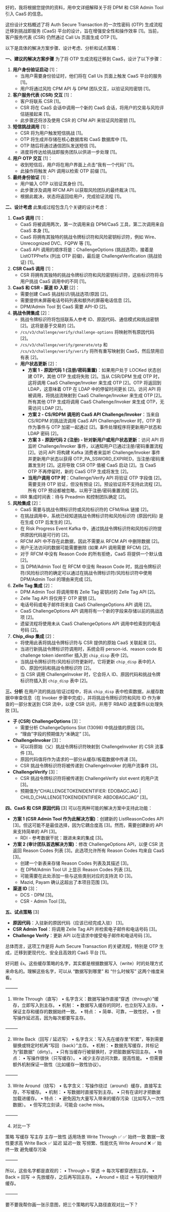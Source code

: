 
好的，我将根据您提供的资料，用中文详细解释关于将 DPM 和 CSR Admin Tool 引入 CaaS 的信息。

这份设计文档概述了将 Auth Secure Transaction 的一次性密码 (OTP) 生成流程迁移到挑战即服务 (CaaS) 平台的设计，旨在增强安全性和操作效率 [1]。当前，客户服务代表 (CSR) 仍然通过 Call Us 页面生成 OTP [1]。

以下是具体的解决方案步骤、设计考虑、分析和试点策略：

**一、建议的解决方案步骤**
为了将 OTP 生成流程迁移到 CaaS，设计了以下步骤：
1.  **用户身份验证启动** [1]：
    *   当用户需要身份验证时，他们将在 Call Us 页面上触发 CaaS 平台的服务 [1]。
    *   用户将通过风险 CPM API 与 DPM 团队交互，以验证风险密钥 [1]。
2.  **客户服务代表 (CSR) 交互** [1]：
    *   客户将联系 CSR [1]。
    *   CSR 将在 CaaS 会话中调用一个新的 CaaS 会话，将用户的交易与风险评估链接起来 [1]。
    *   此步骤还将涉及使用 CSR 的 CFM API 来验证风险密钥 [1]。
3.  **短信挑战调用** [1]：
    *   CSR 将为用户触发短信挑战 [1]。
    *   OTP 将生成并存储在核心数据库和 CaaS 数据库中 [1]。
    *   OTP 随后将通过通信团队发送短信 [1]。
    *   进度将传达给挑战即服务团队以供进一步处理 [1]。
4.  **用户 OTP 交互** [1]：
    *   收到短信后，用户将在用户界面上点击“我有一个代码” [1]。
    *   此操作将触发 API 调用以检索 OTP 前缀 [1]。
5.  **最终身份验证** [1]：
    *   用户输入 OTP 以验证其身份 [1]。
    *   此步骤涉及调用 RFCM API 以获取风险团队的最终裁决 [1]。
    *   根据此裁决，状态将返回给用户，完成验证流程 [1]。

**二、设计考虑**
此集成过程包含几个关键的设计考虑：
1.  **CaaS 调用** [1]：
    *   CaaS 将被调用两次，第一次调用来自 DPM/CaaS 工具，第二次调用来自 CaaS 本身 [1]。
    *   CaaS 将拥有其独特的挑战令牌标识符和风险密钥标识符，例如 Wire、Unrecognized DVC、FQPW 等 [1]。
    *   CaaS API 调用的顺序将是：ChallengeOptions (挑战选项)，接着是 ListOTPPrefix (列出 OTP 前缀)，最后是 ChallengeVerification (挑战验证) [1]。
2.  **CSR CaaS 调用** [1]：
    *   CSR 将拥有其独特的挑战令牌标识符和风险密钥标识符，这些标识符将与用户挑战 CaaS 调用中的不同 [1]。
3.  **CaaS 和 CSR - 渠道 ID 入职** [2]：
    *   需要创建 CaaS 挑战标识/挑战选项/原因 [2]。
    *   需要提供未屏蔽电话号码列表和额外的屏蔽电话信息 [2]。
    *   DPM/Admin Tool 到 CaaS 需要 API-ID [2]。
4.  **挑战令牌集成** [2]：
    *   挑战令牌标识符将包括联系人参考 ID、原因代码、通信模式和挑战密钥 [2]。这将是基于交易的 [2]。
    *   `/cs/v3/challenge/verify/challenge-options` 将映射所有原因代码 [2]。
    *   `/cs/v3/challenge/verify/generate/otp` 和 `/cs/v3/challenge/verify/verify` 将所有重写映射到 CaaS，然后禁用旧有表 [2]。
    *   **用户状态更新** [2]：
        *   **方案 1 - 原因代码 1 (注册/密码重置)**：如果用户处于 LOCKed 状态创建 OTP，其他 OTP 生成将失败 [2]。当从 CSR/DPM 生成 OTP 时，这将调用 CaaS Challenge/Invoker 来生成 OTP [2]。OTP 将返回到 LDAP，这意味着 OTP 在 LDAP 中的停留时间更长 [2]。访问 API 将被调用，将挑战流映射到 CaaS Challenge/Invoker 来生成 OTP [2]。所有其他 OTP 生成将调用 CaaS Challenge/Invoker 来生成 OTP，无需访问 LDAP [2]。
        *   **方案 2 - CS/RDPM 调用的 CaaS API Challenge/Invoker**：当来自 CS/RDPM 的挑战流调用 CaaS API Challenge/Invoker 时，OTP 将作为事件与 OTP 加密一起通过 [2]。事件处理程序将更新用户状态和 LDAP 密码 [2]。
        *   **方案 3 - 原因代码 2 (注册) - 针对新用户或用户状态更新**：访问 API 将监听 Challenge/Invoker 事件，以通知用户已通过注册/密码重置流程 [2]。访问 API 将构建 Kafka 消费者来监听 Challenge/Invoker 事件并更新用户状态以获得 OTP_PA_SSWORD_EXPIRED，当注册/密码重置发生时 [2]。这将导致 CSR OTP 值被 CaaS 启动 [2]。当 CaaS OTP 不再停留时，新的 CaaS OTP 生成将发生 [2]。
        *   **当用户调用 OTP 时**：Challenge/Verify API 将验证 OTP 字段值 [2]。需要支持 OTP 验证，但没有预设 [2]。预设验证将不支持此流程 [2]。所有 OTP 预设都被忽略，以用于注册/密码重置流程 [2]。
    *   IRR 集成时间表：待与 Preadmin 和控制团队确定 [2]。
5.  **风险集成** [2]：
    *   CaaS 需要与挑战令牌标识符或风险标识符的 CFM/Risk 链接 [2]。
    *   在挑战调用中，系统已经知道挑战令牌标识符和风险标识符 (原因代码) 是在生成 OTP 后发生的 [2]。
    *   在 Risk Progress Event Kafka 中，通过挑战令牌标识符和风险标识符提供原因代码是可行的 [2]。
    *   RFCM API 中不存在此数据，因此不需要从 RFCM API 中删除数据 [2]。
    *   用户无法访问的数据可能需要删除 (如果 API 调用需要 RFCM) [2]。
    *   对于 RFCM 中没有 Reason Code 的所有拒绝，CaaS 将提供一个默认值 [2]。
    *   当 DPM/Admin Tool 在 RFCM 中没有 Reason Code 时，挑战令牌标识符/风险标识符的确定可以通过在挑战令牌标识符/风险标识符中使用 DPM/Admin Tool 的理由来完成 [2]。
6.  **Zelle Tag 集成** [2]：
    *   DPM Admin Tool 将调用带有 Zelle Tag 密钥对的 Zelle Tag API [2]。
    *   Zelle Tag API 将仅用于 OTP 密钥 [2]。
    *   电话号码或电子邮件将来自 CaaS ChallengeOptions API 调用 [2]。
    *   CaaS ChallengeOptions API 调用将有一个新的字段来存储以前的挑战选项 [2]。
    *   遗留流程将使用未从 CaaS ChallengeOptions API 调用中检索到的电话号码 [2]。
7.  **Chip_disp 集成** [2]：
    *   将使用此表将挑战令牌标识符与 CSR 提供的原始 CaaS 关联起来 [2]。
    *   当进行新挑战令牌标识符调用时，系统会将 person-id、reason code 和 challenge token identifier 插入到 `chip_disp` 表中 [2]。
    *   当挑战令牌标识符/风险标识符更新时，它将更新 `chip_disp` 表中的人 ID、原因代码和挑战令牌标识符 [2]。
    *   当 CSR 调用 ChallengeInvoker 时，它会将人 ID、原因代码和挑战令牌标识符插入到 `chip_disp` 表中 [2]。

**三、分析**
在用户流的挑战/验证过程中，将从 `chip_disp` 表中检索数据，从缓存数据中审查信息（在 Invoker 步骤中完成），并将挑战令牌标识符和风险 ID 作为审查的一部分发送到 CSR 流中，以便 CSR 访问，并用于 RBAID 进度事件以处理失败 [3]。
*   **子 (CSR) ChallengeOptions** [3]：
    *   需要分析 ChallengeOptions Slot (13098) 中挑战值的原因 [3]。
    *   “理由”字段的预期值为“未确定” [3]。
*   **ChallengeInvoker** [3]：
    *   可以将原始（父）挑战令牌标识符映射到 ChallengeInvoker 的 CSR 流事件 [3]。
    *   原因代码值将作为请求的一部分从缓存/板载数据中传递 [3]。
    *   CSR 挑战令牌标识符将被传递到 ChallengeInvoker 的用户流事件 [3]。
*   **ChallengeVerify** [3]：
    *   CSR 挑战令牌标识符将被传递到 ChallengeVerify slot event 的用户流 [3]。
    *   预期值为“CHALLENGETOKENIDENTIFIER: EDOBAGCJAG | CHILD_CHALLENGETOKENIDENTIFIER: ABDOBAGCJAG” [3]。

**四、CaaS 和 CSR 原因代码** [3]
可以在两种可能的解决方案中支持此功能：
*   **方案 1 (CSR Admin Tool 作为此解决方案)**：创建新的 ListReasonCodes API [3]。但这可能不是最佳选择，因为它耦合度高 [3]。然而，需要创建新的 API 来支持简单的 API [3]。
    *   RDI - 参考数据干扰：跟进未来的集成 [3]。
*   **方案 2 (审计团队首选解决方案)**：修改 ChallengeOptions API，以便 CSR 流返回 Reason Codes 列表 [3]。此选项允许所有 Reason Codes 均来自 CaaS [3]。
    *   创建一个新表来存储 Reason Codes 列表及其描述 [3]。
    *   在 DPM/Admin Tool UI 上显示 Reason Codes 列表 [3]。
    *   可能需要在此处添加一些与这些类别对应的支持流 ID [3]。
    *   Mazid, Payam 确认这超出了本项目范围 [3]。
*   **渠道 ID** [3]：
    *   DCS - DPM [3]。
    *   CSR - Admin Tool [3]。

**五、试点策略** [3]
*   **原因代码**：入驻新的原因代码（应该已经完成入驻） [3]。
*   **CSR Admin Tool**：将调用 Zelle Tag API 并检索电子邮件和电话号码 [3]。
*   **Challenge Verify**：更新 API 以在请求中接受电子邮件和电话号码 [3]。

总体而言，这项工作是将 Auth Secure Transaction 的关键流程，特别是 OTP 生成，迁移到更现代化、安全且高效的 CaaS 平台 [1]。

好问题 👍。这些缓存策略的名字，其实都是根据数据写入（write）时的处理方式来命名的。理解这些名字，可以从 “数据写到哪里” 和 “什么时候写” 这两个维度来看。

⸻

1. Write Through（直写）
	•	名字含义：数据写操作直接“穿透（through）”缓存，立即写入到主存。
	•	机制：
	•	数据写入缓存的同时，也立刻写入主存。
	•	保证主存和缓存的数据始终一致。
	•	特点：
	•	简单、可靠，一致性好。
	•	但写操作延迟高，因为每次都要写主存。

⸻

2. Write Back（回写 / 延迟写）
	•	名字含义：写入先在缓存里“积累”，等到需要替换或特定时机再“写回（back）”主存。
	•	机制：
	•	数据先写缓存，并标记为“脏数据”（dirty）。
	•	只有当缓存行被替换时，才把脏数据写回主存。
	•	特点：
	•	写操作很快（只写缓存）。
	•	减少主存访问次数，提高性能。
	•	但需要额外机制保证一致性（比如缓存一致性协议）。

⸻

3. Write Around（绕写）
	•	名字含义：写操作绕过（around）缓存，直接写主存，不写缓存。
	•	机制：
	•	写数据时直接写到主存。
	•	只有在读时才把数据加载进缓存。
	•	特点：
	•	避免因为大量写入带来的缓存污染（比如写入一次性数据）。
	•	但写完立刻读，可能会 cache miss。

⸻

4. 对比一下

策略	写缓存	写主存	主存一致性	适用场景
Write Through	✅	✅	始终一致	数据一致性要求高
Write Back	✅	延迟	延迟一致	写频繁、性能优先
Write Around	❌	✅	始终一致	避免缓存污染


⸻

所以，这些名字都是直观的：
	•	Through = 穿透 → 每次写都穿透到主存。
	•	Back = 回写 → 先放缓存，之后再写回主存。
	•	Around = 绕过 → 写的时候绕开缓存。

⸻

要不要我帮你画一张示意图，把三个策略的写入路径直观对比一下？
